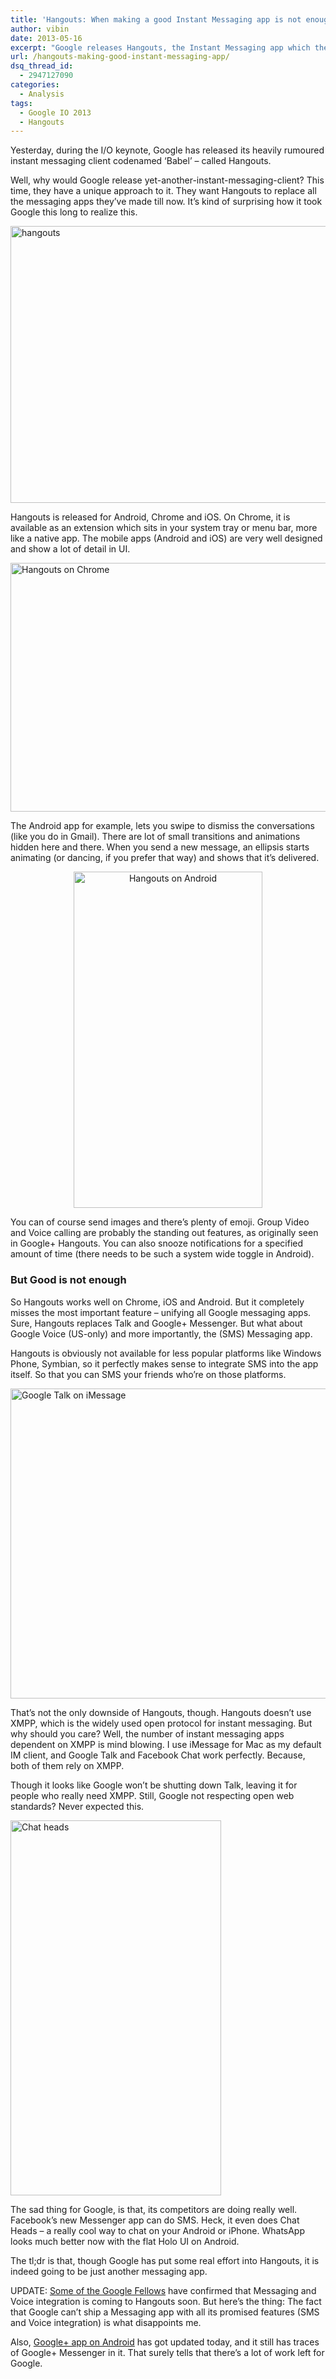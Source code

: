 ```yaml
---
title: 'Hangouts: When making a good Instant Messaging app is not enough'
author: vibin
date: 2013-05-16
excerpt: "Google releases Hangouts, the Instant Messaging app which they think will unify all messaging apps they've made. But does it really live up to hopes? Let's find out."
url: /hangouts-making-good-instant-messaging-app/
dsq_thread_id:
  - 2947127090
categories:
  - Analysis
tags:
  - Google IO 2013
  - Hangouts
---
```

Yesterday, during the I/O keynote, Google has released its heavily rumoured instant messaging client codenamed &#8216;Babel&#8217; &#8211; called Hangouts.

Well, why would Google release yet-another-instant-messaging-client? This time, they have a unique approach to it. They want Hangouts to replace all the messaging apps they&#8217;ve made till now. It&#8217;s kind of surprising how it took Google this long to realize this.

[<img class="aligncenter size-full wp-image-74192" alt="hangouts" src="http://cdn.devilsworkshop.org/files/2013/05/hangoutsplash.jpg" width="590" height="443" />][1]

Hangouts is released for Android, Chrome and iOS. On Chrome, it is available as an extension which sits in your system tray or menu bar, more like a native app. The mobile apps (Android and iOS) are very well designed and show a lot of detail in UI.

[<img class="aligncenter size-full wp-image-74193" alt="Hangouts on Chrome" src="http://cdn.devilsworkshop.org/files/2013/05/Screen-Shot-2013-05-16-at-6.37.48-PM.gif" width="582" height="398" />][2]

The Android app for example, lets you swipe to dismiss the conversations (like you do in Gmail). There are lot of small transitions and animations hidden here and there. When you send a new message, an ellipsis starts animating (or dancing, if you prefer that way) and shows that it&#8217;s delivered.

<p style="text-align: center;">
  <a href="http://cdn.devilsworkshop.org/files/2013/05/Screenshot_2013-05-16-18-36-15.png"><img class="aligncenter  wp-image-74194" alt="Hangouts on Android" src="http://cdn.devilsworkshop.org/files/2013/05/Screenshot_2013-05-16-18-36-15.png" width="302" height="538" /></a>
</p>

You can of course send images and there&#8217;s plenty of emoji. Group Video and Voice calling are probably the standing out features, as originally seen in Google+ Hangouts. You can also snooze notifications for a specified amount of time (there needs to be such a system wide toggle in Android).

### But Good is not enough

So Hangouts works well on Chrome, iOS and Android. But it completely misses the most important feature &#8211; unifying all Google messaging apps. Sure, Hangouts replaces Talk and Google+ Messenger. But what about Google Voice (US-only) and more importantly, the (SMS) Messaging app.

Hangouts is obviously not available for less popular platforms like Windows Phone, Symbian, so it perfectly makes sense to integrate SMS into the app itself. So that you can SMS your friends who&#8217;re on those platforms.

[<img class="aligncenter size-full wp-image-74200" alt="Google Talk on iMessage" src="http://cdn.devilsworkshop.org/files/2013/05/imessage.gif" width="575" height="496" />][3]

That&#8217;s not the only downside of Hangouts, though. Hangouts doesn&#8217;t use XMPP, which is the widely used open protocol for instant messaging. But why should you care? Well, the number of instant messaging apps dependent on XMPP is mind blowing. I use iMessage for Mac as my default IM client, and Google Talk and Facebook Chat work perfectly. Because, both of them rely on XMPP.

Though it looks like Google won&#8217;t be shutting down Talk, leaving it for people who really need XMPP. Still, Google not respecting open web standards? Never expected this.

[<img class="aligncenter size-medium wp-image-74201" alt="Chat heads " src="http://cdn.devilsworkshop.org/files/2013/05/chathead-337x600.png" width="337" height="600" />][4]

The sad thing for Google, is that, its competitors are doing really well. Facebook&#8217;s new Messenger app can do SMS. Heck, it even does Chat Heads &#8211; a really cool way to chat on your Android or iPhone. WhatsApp looks much better now with the flat Holo UI on Android.

The tl;dr is that, though Google has put some real effort into Hangouts, it is indeed going to be just another messaging app.

UPDATE: <a href="https://plus.google.com/106636280351174936240/posts/DG6h32BWaQW" onclick="_gaq.push(['_trackEvent', 'outbound-article', 'https://plus.google.com/106636280351174936240/posts/DG6h32BWaQW', 'Some of the Google Fellows']);" >Some of the Google Fellows</a> have confirmed that Messaging and Voice integration is coming to Hangouts soon. But here&#8217;s the thing: The fact that Google can&#8217;t ship a Messaging app with all its promised features (SMS and Voice integration) is what disappoints me.

Also, <a href="https://play.google.com/store/apps/details?id=com.google.android.apps.plus" onclick="_gaq.push(['_trackEvent', 'outbound-article', 'https://play.google.com/store/apps/details?id=com.google.android.apps.plus', 'Google+ app on Android']);" >Google+ app on Android</a> has got updated today, and it still has traces of Google+ Messenger in it. That surely tells that there&#8217;s a lot of work left for Google.

 [1]: http://cdn.devilsworkshop.org/files/2013/05/hangoutsplash.jpg
 [2]: http://cdn.devilsworkshop.org/files/2013/05/Screen-Shot-2013-05-16-at-6.37.48-PM.gif
 [3]: http://cdn.devilsworkshop.org/files/2013/05/imessage.gif
 [4]: http://cdn.devilsworkshop.org/files/2013/05/chathead.png
